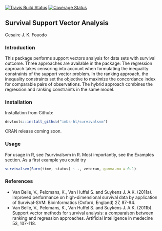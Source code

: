 [![Travis Build Status](https://travis-ci.org/imbs-hl/survivalsvm.svg?branch=master)](https://travis-ci.org/imbs-hl/survivalsvm)
[![Coverage Status](https://coveralls.io/repos/github/imbs-hl/survivalsvm/badge.svg?branch=master)](https://coveralls.io/github/imbs-hl/survivalsvm?branch=master)
## Survival Support Vector Analysis
Cesaire J. K. Fouodo

### Introduction
This package performs support vectors analysis for data sets with survival outcome. Three approaches are available in the package: The regression approach takes censoring into account when formulating the inequality constraints of the support vector problem. In the ranking approach, the inequality constraints set the objective to maximize the concordance index for comparable pairs of observations. The hybrid approach combines the regression and ranking constraints in the same model.

### Installation
Installation from Github:
```R
devtools::install_github("imbs-hl/survivalsvm")
```

CRAN release coming soon.

### Usage
For usage in R, see ?survivalsvm in R. Most importantly, see the Examples section. As a first example you could try 

```R  
survivalsvm(Surv(time, status) ~ ., veteran, gamma.mu = 0.1)
```

### References
* Van Belle, V., Pelcmans, K., Van Huffel S. and Suykens J. A.K. (2011a). Improved performance on high-dimensional survival data by application of Survival-SVM. Bioinformatics (Oxford, England) 27, 87-94.
* Van Belle, V., Pelcmans, K., Van Huffel S. and Suykens J. A.K. (2011b). Support vector methods for survival analysis: a comparaison between ranking and regression approaches. Artificial Intelligence in medecine 53, 107-118.
